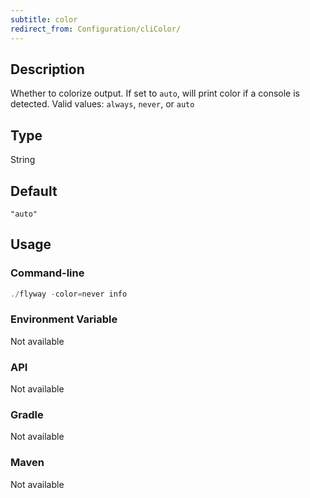 ```yaml
---
subtitle: color
redirect_from: Configuration/cliColor/
---
```


## Description

Whether to colorize output. If set to `auto`, will print color if a console is detected. Valid values: `always`,
`never`, or `auto`

## Type

String

## Default

`"auto"`

## Usage

### Command-line

```powershell
./flyway -color=never info
```

### Environment Variable

Not available

### API

Not available

### Gradle

Not available

### Maven

Not available
